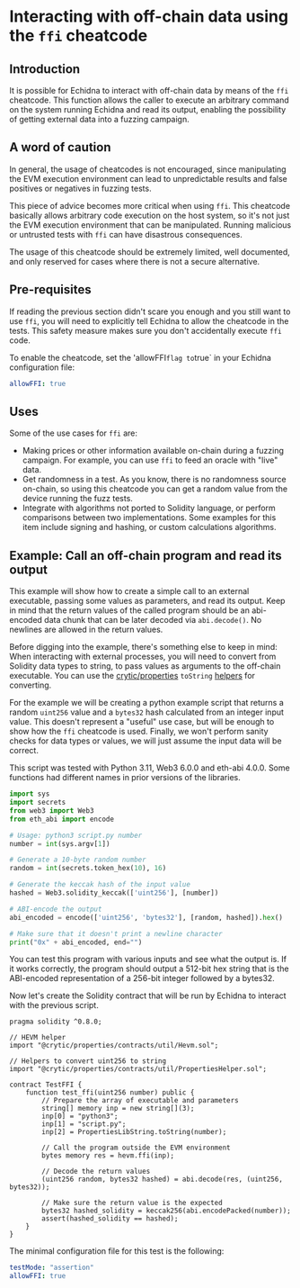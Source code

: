 # Interacting with off-chain data using the `ffi` cheatcode

## Introduction

It is possible for Echidna to interact with off-chain data by means of the `ffi` cheatcode. This function allows the caller to execute an arbitrary command on the system running Echidna and read its output, enabling the possibility of getting external data into a fuzzing campaign.

## A word of caution

In general, the usage of cheatcodes is not encouraged, since manipulating the EVM execution environment can lead to unpredictable results and false positives or negatives in fuzzing tests.

This piece of advice becomes more critical when using `ffi`. This cheatcode basically allows arbitrary code execution on the host system, so it's not just the EVM execution environment that can be manipulated. Running malicious or untrusted tests with `ffi` can have disastrous consequences.

The usage of this cheatcode should be extremely limited, well documented, and only reserved for cases where there is not a secure alternative.

## Pre-requisites

If reading the previous section didn't scare you enough and you still want to use `ffi`, you will need to explicitly tell Echidna to allow the cheatcode in the tests. This safety measure makes sure you don't accidentally execute `ffi` code.

To enable the cheatcode, set the 'allowFFI`flag to`true` in your Echidna configuration file:

```yaml
allowFFI: true
```

## Uses

Some of the use cases for `ffi` are:

- Making prices or other information available on-chain during a fuzzing campaign. For example, you can use `ffi` to feed an oracle with "live" data.
- Get randomness in a test. As you know, there is no randomness source on-chain, so using this cheatcode you can get a random value from the device running the fuzz tests.
- Integrate with algorithms not ported to Solidity language, or perform comparisons between two implementations. Some examples for this item include signing and hashing, or custom calculations algorithms.

## Example: Call an off-chain program and read its output

This example will show how to create a simple call to an external executable, passing some values as parameters, and read its output. Keep in mind that the return values of the called program should be an abi-encoded data chunk that can be later decoded via `abi.decode()`. No newlines are allowed in the return values.

Before digging into the example, there's something else to keep in mind: When interacting with external processes, you will need to convert from Solidity data types to string, to pass values as arguments to the off-chain executable. You can use the [crytic/properties](https://github.com/crytic/properties) `toString` [helpers](https://github.com/crytic/properties/blob/main/contracts/util/PropertiesHelper.sol#L447) for converting.

For the example we will be creating a python example script that returns a random `uint256` value and a `bytes32` hash calculated from an integer input value. This doesn't represent a "useful" use case, but will be enough to show how the `ffi` cheatcode is used. Finally, we won't perform sanity checks for data types or values, we will just assume the input data will be correct.

This script was tested with Python 3.11, Web3 6.0.0 and eth-abi 4.0.0. Some functions had different names in prior versions of the libraries.

```python
import sys
import secrets
from web3 import Web3
from eth_abi import encode

# Usage: python3 script.py number
number = int(sys.argv[1])

# Generate a 10-byte random number
random = int(secrets.token_hex(10), 16)

# Generate the keccak hash of the input value
hashed = Web3.solidity_keccak(['uint256'], [number])

# ABI-encode the output
abi_encoded = encode(['uint256', 'bytes32'], [random, hashed]).hex()

# Make sure that it doesn't print a newline character
print("0x" + abi_encoded, end="")
```

You can test this program with various inputs and see what the output is. If it works correctly, the program should output a 512-bit hex string that is the ABI-encoded representation of a 256-bit integer followed by a bytes32.

Now let's create the Solidity contract that will be run by Echidna to interact with the previous script.

```solidity
pragma solidity ^0.8.0;

// HEVM helper
import "@crytic/properties/contracts/util/Hevm.sol";

// Helpers to convert uint256 to string
import "@crytic/properties/contracts/util/PropertiesHelper.sol";

contract TestFFI {
    function test_ffi(uint256 number) public {
        // Prepare the array of executable and parameters
        string[] memory inp = new string[](3);
        inp[0] = "python3";
        inp[1] = "script.py";
        inp[2] = PropertiesLibString.toString(number);

        // Call the program outside the EVM environment
        bytes memory res = hevm.ffi(inp);

        // Decode the return values
        (uint256 random, bytes32 hashed) = abi.decode(res, (uint256, bytes32));

        // Make sure the return value is the expected
        bytes32 hashed_solidity = keccak256(abi.encodePacked(number));
        assert(hashed_solidity == hashed);
    }
}
```

The minimal configuration file for this test is the following:

```yaml
testMode: "assertion"
allowFFI: true
```
